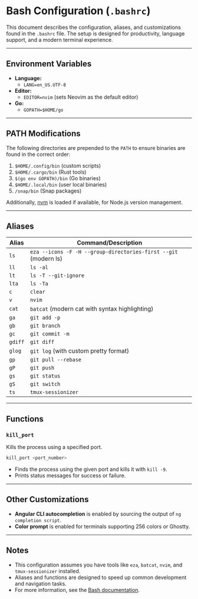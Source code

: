 # Bash Configuration (`.bashrc`)

This document describes the configuration, aliases, and customizations found in the `.bashrc` file. The setup is designed for productivity, language support, and a modern terminal experience.

---

## Environment Variables

- **Language:**
  - `LANG=en_US.UTF-8`
- **Editor:**
  - `EDITOR=nvim` (sets Neovim as the default editor)
- **Go:**
  - `GOPATH=$HOME/go`

---

## PATH Modifications

The following directories are prepended to the `PATH` to ensure binaries are found in the correct order:

1. `$HOME/.config/bin` (custom scripts)
2. `$HOME/.cargo/bin` (Rust tools)
3. `$(go env GOPATH)/bin` (Go binaries)
4. `$HOME/.local/bin` (user local binaries)
5. `/snap/bin` (Snap packages)

Additionally, [nvm](https://github.com/nvm-sh/nvm) is loaded if available, for Node.js version management.

---

## Aliases

| Alias   | Command/Description                                             |
| ------- | --------------------------------------------------------------- |
| `ls`    | `eza --icons -F -H --group-directories-first --git` (modern ls) |
| `ll`    | `ls -al`                                                        |
| `lt`    | `ls -T --git-ignore`                                            |
| `lta`   | `ls -Ta`                                                        |
| `c`     | `clear`                                                         |
| `v`     | `nvim`                                                          |
| `cat`   | `batcat` (modern cat with syntax highlighting)                  |
| `ga`    | `git add -p`                                                    |
| `gb`    | `git branch`                                                    |
| `gc`    | `git commit -m`                                                 |
| `gdiff` | `git diff`                                                      |
| `glog`  | `git log` (with custom pretty format)                           |
| `gp`    | `git pull --rebase`                                             |
| `gP`    | `git push`                                                      |
| `gs`    | `git status`                                                    |
| `gS`    | `git switch`                                                    |
| `ts`    | `tmux-sessionizer`                                              |

---

## Functions

### `kill_port`
Kills the process using a specified port.

```bash
kill_port <port_number>
```
- Finds the process using the given port and kills it with `kill -9`.
- Prints status messages for success or failure.

---

## Other Customizations

- **Angular CLI autocompletion** is enabled by sourcing the output of `ng completion script`.
- **Color prompt** is enabled for terminals supporting 256 colors or Ghostty.

---

## Notes

- This configuration assumes you have tools like `eza`, `batcat`, `nvim`, and `tmux-sessionizer` installed.
- Aliases and functions are designed to speed up common development and navigation tasks.
- For more information, see the [Bash documentation](https://www.gnu.org/software/bash/manual/bash.html).
